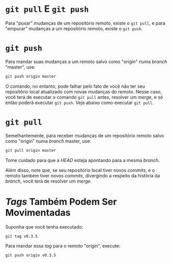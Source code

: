 # `git pull` E `git push`

Para "puxar" mudanças de um repositório remoto, existe o `git pull`, e para
"empurar" mudanças a um repositório remoto, existe o `git push`.

# `git push`

Para mandar suas mudanças a um remoto salvo como "origin" numa _branch_
"master", use:
```sh
git push origin master
```

O comando, no entanto, pode falhar pelo fato de você não ter seu repositório
local atualizado com novas mudanças do remoto. Nesse caso, você terá de executar
o comando `git pull` antes, resolver um _merge_, e só então poderá executar
`git push`. Veja abaixo como executar `git pull`.

# `git pull`

Semelhantemente, para receber mudanças de um repositório remoto salvo como
"origin" numa _branch_ master, use:
```sh
git pull origin master
```

Tome cuidado para que a _HEAD_ esteja apontando para a mesma _branch_.

Além disso, note que, se seu repositório local tiver novos _commits_, e o remoto
também tiver novos _commits_, divergindo a respeito da história da _branch_,
você terá de resolver um _merge_.  

# _Tags_ Também Podem Ser Movimentadas

Suponha que você tenha executado:
```sh
git tag v0.3.5
```

Para mandar essa _tag_ para o remoto "origin", execute:
```
git push origin v0.3.5
```
